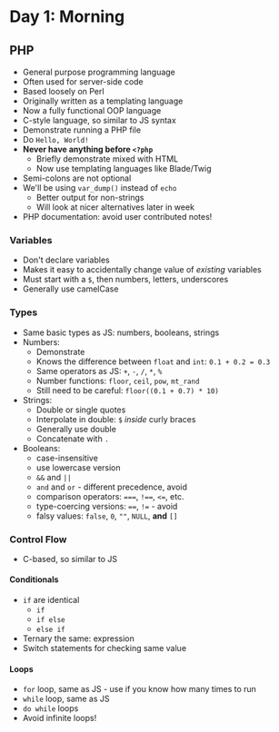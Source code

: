 # Day 1: Morning

## PHP

- General purpose programming language
- Often used for server-side code
- Based loosely on Perl
- Originally written as a templating language
- Now a fully functional OOP language
- C-style language, so similar to JS syntax
- Demonstrate running a PHP file
- Do `Hello, World!`
- **Never have anything before `<?php`**
    - Briefly demonstrate mixed with HTML
    - Now use templating languages like Blade/Twig
- Semi-colons are not optional
- We'll be using `var_dump()` instead of `echo`
    - Better output for non-strings
    - Will look at nicer alternatives later in week
- PHP documentation: avoid user contributed notes!

### Variables

- Don't declare variables
- Makes it easy to accidentally change value of *existing* variables
- Must start with a `$`, then numbers, letters, underscores
- Generally use camelCase

### Types

- Same basic types as JS: numbers, booleans, strings
- Numbers:
    - Demonstrate
    - Knows the difference between `float` and `int`: `0.1 + 0.2 = 0.3`
    - Same operators as JS: `+`, `-`, `/`, `*`, `%`
    - Number functions: `floor`, `ceil`, `pow`, `mt_rand`
    - Still need to be careful: `floor((0.1 + 0.7) * 10)`
- Strings:
    - Double or single quotes
    - Interpolate in double: `$` *inside* curly braces
    - Generally use double
    - Concatenate with `.`
- Booleans:
    - case-insensitive
    - use lowercase version
    - `&&` and `||`
    - `and` and `or` - different precedence, avoid
    - comparison operators: `===`, `!==`, `<=`, etc.
    - type-coercing versions: `==`, `!=` - avoid
    - falsy values: `false`, `0`, `""`, `NULL`, **and** `[]`


### Control Flow

- C-based, so similar to JS

#### Conditionals

- `if` are identical
    - `if`
    - `if else`
    - `else if`
- Ternary the same: expression
- Switch statements for checking same value

#### Loops

- `for` loop, same as JS - use if you know how many times to run
- `while` loop, same as JS
- `do while` loops
- Avoid infinite loops!

